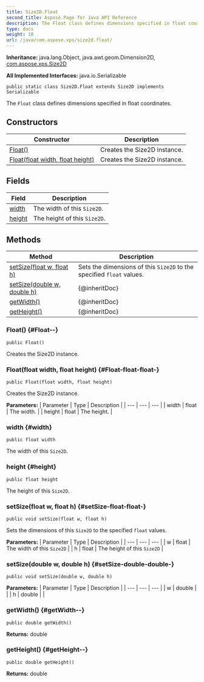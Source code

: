 ```yaml
---
title: Size2D.Float
second_title: Aspose.Page for Java API Reference
description: The Float class defines dimensions specified in float coordinates.
type: docs
weight: 10
url: /java/com.aspose.xps/size2d.float/
---
```

**Inheritance:**
java.lang.Object, java.awt.geom.Dimension2D, [com.aspose.xps.Size2D](../../com.aspose.xps/size2d)

**All Implemented Interfaces:**
java.io.Serializable
```
public static class Size2D.Float extends Size2D implements Serializable
```

The `Float` class defines dimensions specified in float coordinates.
## Constructors

| Constructor | Description |
| --- | --- |
| [Float()](#Float--) | Creates the Size2D instance. |
| [Float(float width, float height)](#Float-float-float-) | Creates the Size2D instance. |
## Fields

| Field | Description |
| --- | --- |
| [width](#width) | The width of this `Size2D`. |
| [height](#height) | The height of this `Size2D`. |
## Methods

| Method | Description |
| --- | --- |
| [setSize(float w, float h)](#setSize-float-float-) | Sets the dimensions of this `Size2D` to the specified `float` values. |
| [setSize(double w, double h)](#setSize-double-double-) | \{@inheritDoc\} |
| [getWidth()](#getWidth--) | \{@inheritDoc\} |
| [getHeight()](#getHeight--) | \{@inheritDoc\} |
### Float() {#Float--}
```
public Float()
```


Creates the Size2D instance.

### Float(float width, float height) {#Float-float-float-}
```
public Float(float width, float height)
```


Creates the Size2D instance.

**Parameters:**
| Parameter | Type | Description |
| --- | --- | --- |
| width | float | The width. |
| height | float | The height. |

### width {#width}
```
public float width
```


The width of this `Size2D`.

### height {#height}
```
public float height
```


The height of this `Size2D`.

### setSize(float w, float h) {#setSize-float-float-}
```
public void setSize(float w, float h)
```


Sets the dimensions of this `Size2D` to the specified `float` values.

**Parameters:**
| Parameter | Type | Description |
| --- | --- | --- |
| w | float | The width of this `Size2D` |
| h | float | The height of this `Size2D` |

### setSize(double w, double h) {#setSize-double-double-}
```
public void setSize(double w, double h)
```




**Parameters:**
| Parameter | Type | Description |
| --- | --- | --- |
| w | double |  |
| h | double |  |

### getWidth() {#getWidth--}
```
public double getWidth()
```




**Returns:**
double
### getHeight() {#getHeight--}
```
public double getHeight()
```




**Returns:**
double
